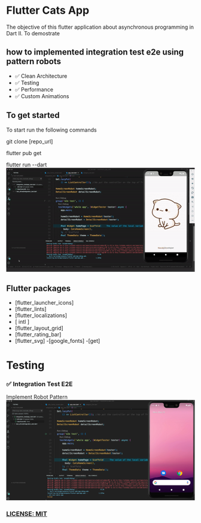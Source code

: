 # Flutter Cats App
The objective of this flutter application about asynchronous programming in Dart II.
To demostrate 

## how to implemented integration test e2e using pattern robots


- ✅  Clean Architecture
- ✅  Testing
- ✅  Performance
- ✅  Custom Animations

## To get started 
To start run the following commands 

git clone [repo_url]


flutter pub get

flutter run --dart
![](assets/cats_ecommerce_test.gif)




## Flutter packages

 - [flutter_launcher_icons]
 - [flutter_lints]
 - [flutter_localizations]
 - [ intl ]
 - [flutter_layout_grid]
 - [flutter_rating_bar] 
 - [flutter_svg] 
  -[google_fonts] 
  -[get]
  
# Testing
### ✅ Integration Test E2E
Implement Robot Pattern 
![](assets/cats_testing.jpg)

### [LICENSE: MIT](../LICENSE.md)
